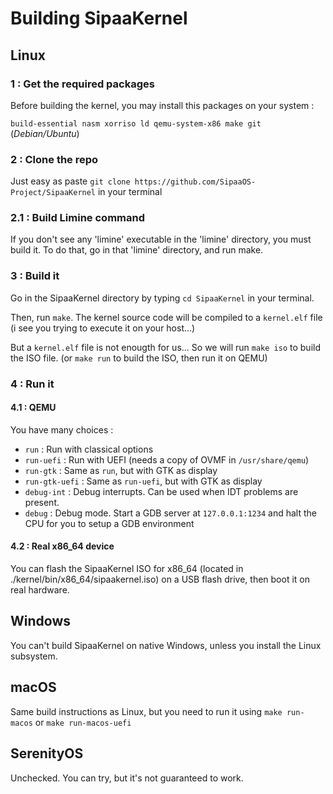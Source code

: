 # Building SipaaKernel

## Linux
### 1 : Get the required packages
Before building the kernel, you may install this packages on your system :

`build-essential nasm xorriso ld qemu-system-x86 make git` (*Debian/Ubuntu*)

### 2 : Clone the repo
Just easy as paste `git clone https://github.com/SipaaOS-Project/SipaaKernel` in your terminal

### 2.1 : Build Limine command
If you don't see any 'limine' executable in the 'limine' directory, you must build it.
To do that, go in that 'limine' directory, and run make.

### 3 : Build it
Go in the SipaaKernel directory by typing `cd SipaaKernel` in your terminal.

Then, run `make`. The kernel source code will be compiled to a `kernel.elf` file (i see you trying to execute it on your host...)

But a `kernel.elf` file is not enougth for us... So we will run `make iso` to build the ISO file. (or `make run` to build the ISO, then run it on QEMU)

### 4 : Run it
#### 4.1 : QEMU
You have many choices :
* `run` : Run with classical options
* `run-uefi` : Run with UEFI (needs a copy of OVMF in `/usr/share/qemu`)
* `run-gtk` : Same as `run`, but with GTK as display
* `run-gtk-uefi` : Same as `run-uefi`, but with GTK as display
* `debug-int` : Debug interrupts. Can be used when IDT problems are present.
* `debug` : Debug mode. Start a GDB server at `127.0.0.1:1234` and halt the CPU for you to setup a GDB environment
#### 4.2 : Real x86_64 device
You can flash the SipaaKernel ISO for x86_64 (located in ./kernel/bin/x86_64/sipaakernel.iso) on a USB flash drive, then boot it on real hardware.

## Windows
You can't build SipaaKernel on native Windows, unless you install the Linux subsystem.

## macOS
Same build instructions as Linux, but you need to run it using `make run-macos` or `make run-macos-uefi`

## SerenityOS
Unchecked. You can try, but it's not guaranteed to work.
